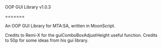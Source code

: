OOP GUI Library v1.0.3

=======

An OOP GUI Library for MTA:SA, written in MoonScript.

Credits to Remi-X for the guiComboBoxAdjustHeight useful function.
Credits to 50p for some ideas from his gui library.
